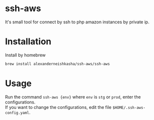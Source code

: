 # ssh-aws
It's small tool for connect by ssh to php amazon instances by private ip.

# Installation
Install by homebrew
```bash
brew install alexanderneishkasha/ssh-aws/ssh-aws
```

# Usage
Run the command `ssh-aws {env}` where `env` is `stg` or `prod`, enter the configurations.  
If you want to change the configurations, edit the file `$HOME/.ssh-aws-config.yaml`.